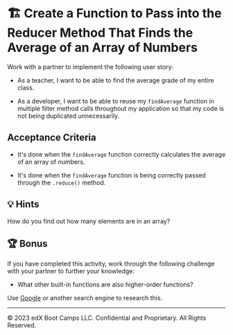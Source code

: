 # 🏗️ Create a Function to Pass into the Reducer Method That Finds the Average of an Array of Numbers

Work with a partner to implement the following user story:

* As a teacher, I want to be able to find the average grade of my entire class.

* As a developer, I want to be able to reuse my `findAverage` function in multiple filter method calls throughout my application so that my code is not being duplicated unnecessarily.

## Acceptance Criteria

* It's done when the `findAverage` function correctly calculates the average of an array of numbers.

* It's done when the `findAverage` function is being correctly passed through the `.reduce()` method.

## 💡 Hints

How do you find out how many elements are in an array? 

## 🏆 Bonus

If you have completed this activity, work through the following challenge with your partner to further your knowledge:

* What other built-in functions are also higher-order functions? 

Use [Google](https://www.google.com) or another search engine to research this.

---
© 2023 edX Boot Camps LLC. Confidential and Proprietary. All Rights Reserved.
